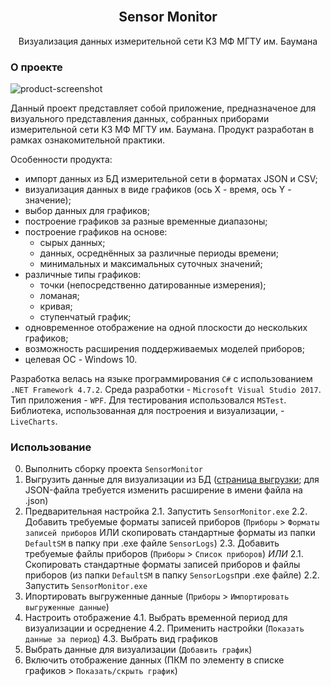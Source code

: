 <div id="top"></div>


<br />
<div align="center">
  <h2 align="center">Sensor Monitor</h2>
  <p align="center">Визуализация данных измерительной сети К3 МФ МГТУ им. Баумана</p>
</div>


### О проекте

![product-screenshot](https://drive.google.com/file/d/1GW9tw3S38J8hnETgJp3o5rTpM5npRciO/view?usp=sharing)

Данный проект представляет собой приложение, предназначеное для визуального представления данных, собранных приборами измерительной сети К3 МФ МГТУ им. Баумана. Продукт разработан в рамках ознакомительной практики.

Особенности продукта:
* импорт данных из БД измерительной сети в форматах JSON и CSV;
* визуализация данных в виде графиков (ось X - время, ось Y - значение);
* выбор данных для графиков;
* построение графиков за разные временные диапазоны;
* построение графиков на основе:
  * сырых данных;
  * данных, осреднённых за различные периоды времени;
  * минимальных и максимальных суточных значений;
* различные типы графиков:
  * точки (непосредственно датированные измерения);
  * ломаная;
  * кривая;
  * ступенчатый график;
* одновременное отображение на одной плоскости до нескольких графиков;
* возможность расширения поддерживаемых моделей приборов;
* целевая ОС - Windows 10.

Разработка велась на языке программирования `C#` с использованием `.NET Framework 4.7.2`. Среда разработки - `Microsoft Visual Studio 2017`. Тип приложения - `WPF`. Для тестирования использовался `MSTest`. Библиотека, использованная для построения и визуализации, - `LiveCharts`.


### Использование

0. Выполнить сборку проекта `SensorMonitor`
1. Выгрузить данные для визуализации из БД ([cтраница выгрузки](http://dbrobo.mgul.ac.ru/mainexport.html); для JSON-файла требуется изменить расширение в имени файла на .json)
2. Предварительная настройка
  2.1. Запустить `SensorMonitor.exe`
  2.2. Добавить требуемые форматы записей приборов (`Приборы` > `Форматы записей приборов` ИЛИ скопировать стандартные форматы из папки `DefaultSM` в папку при .exe файле `SensorLogs`)
  2.3. Добавить требуемые файлы приборов (`Приборы` > `Список приборов`)
  *ИЛИ*
  2.1. Скопировать стандартные форматы записей приборов и файлы приборов (из папки `DefaultSM` в папку `SensorLogs`при .exe файле)
  2.2. Запустить `SensorMonitor.exe`
3. Ипортировать выгруженные данные (`Приборы` > `Импортировать выгруженные данные`)
4. Настроить отображение
  4.1. Выбрать временной период для визуализации и осреднение
  4.2. Применить настройки (`Показать данные за период`)
  4.3. Выбрать вид графиков
5. Выбрать данные для визуализации (`Добавить график`)
6. Включить отображение данных (ПКМ по элементу в списке графиков > `Показать/скрыть график`)
